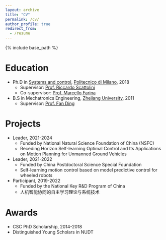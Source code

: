 ```yaml
---
layout: archive
title: "CV"
permalink: /cv/
author_profile: true
redirect_from:
  - /resume
---
```


{% include base_path %}

Education
======
* Ph.D in [Systems and control](https://www.deib.polimi.it/eng/systems-and-control), [Politecnico di Milano](https://www.polimi.it/), 2018
  * Supervisor: [Prof. Riccardo Scattolini](https://scattolini.faculty.polimi.it/)
  * Co-supervisor: [Prof. Marcello Farina](https://farina.faculty.polimi.it/)
* B.S in Mechatronics Engineering, [Zhejiang University](https://www.zju.edu.cn/english/), 2011
  * Supervisor: [Prof. Fan Ding](https://person.zju.edu.cn/index/)  

Projects
======
* Leader, 2021-2024
  * Funded by National Natural Science Foundation of China (NSFC) 
  * Receding Horizon Self-learning Optimal Control and Its Applications
on Motion Planning for Unmanned Ground Vehicles
* Leader, 2021-2022
  * Funded by China Postdoctoral Science Special Foundation
  * Self-learning motion control based on model predictive control for wheeled robots
* Participant, 2019-2022
  * Funded by the National Key R&D Program of China
  * 人机智能协同的自主学习理论与系统技术

Awards
======
* CSC PhD Scholarship, 2014-2018
* Distinguished Young Scholars in NUDT
